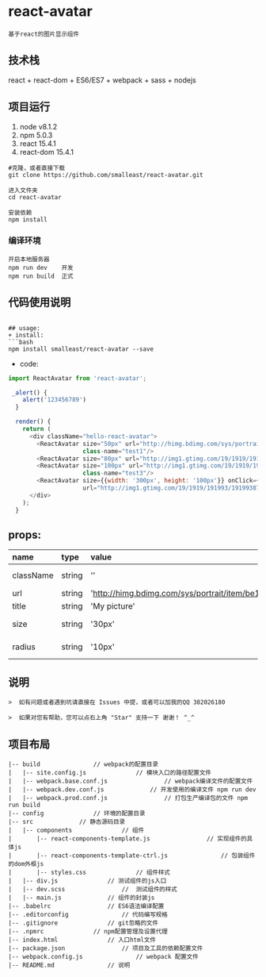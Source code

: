# react-avatar
```
基于react的图片显示组件
```

## 技术栈
react + react-dom + ES6/ES7 + webpack + sass + nodejs

## 项目运行
 1. node v8.1.2
 2. npm 5.0.3
 3. react 15.4.1
 4. react-dom 15.4.1
```
#克隆，或者直接下载
git clone https://github.com/smalleast/react-avatar.git

进入文件夹
cd react-avatar

安装依赖
npm install
```

### 编译环境
```
开启本地服务器
npm run dev    开发
npm run build  正式
```


## 代码使用说明
```

## usage:
+ install:
```bash
npm install smalleast/react-avatar --save

```

+ code:
```javascript
import ReactAvatar from 'react-avatar';

 _alert() {
    alert('123456789')
  }

  render() {
    return (
      <div className="hello-react-avatar">
        <ReactAvatar size="50px" url="http://himg.bdimg.com/sys/portrait/item/be10475f686d6c723db0023244.jpg"
                     class-name="test1"/>
        <ReactAvatar size="80px" url="http://img1.gtimg.com/19/1919/191993/19199387_980x1200_0.jpg" class-name="test2"/>
        <ReactAvatar size="100px" url="http://img1.gtimg.com/19/1919/191993/19199387_980x1200_0.jpg"
                     class-name="test3"/>
        <ReactAvatar size={{width: '300px', height: '100px'}} onClick={this._alert.bind()} radius="5px"
                     url="http://img1.gtimg.com/19/1919/191993/19199387_980x1200_0.jpg" class-name="test3"/>
      </div>
    );
  }
```

## props:
| name | type | value | description |
| :----| :----| :----| :----|
| className  | string | '' | Customize css class |
| url  | string | 'http://himg.bdimg.com/sys/portrait/item/be10475f686d6c723db0023244.jpg' | Image url |
| title  | string | 'My picture' | Image title |
| size  | string | '30px' | Image size(width/height) |
| radius  | string | '10px' | border radius for image |



## 说明
```
>  如有问题或者遇到坑请直接在 Issues 中提，或者可以加我的QQ 382026180

>  如果对您有帮助，您可以点右上角 "Star" 支持一下 谢谢！ ^_^

```

## 项目布局
```
|-- build				// webpack的配置目录
|   |-- site.config.js				// 模块入口的路径配置文件
|   |-- webpack.base.conf.js				// webpack编译文件的配置文件
|   |-- webpack.dev.conf.js				// 开发使用的编译文件 npm run dev
|   |-- webpack.prod.conf.js				// 打包生产编译包的文件 npm run build
|-- config				// 环境的配置目录
|-- src				// 静态源码目录
|   |-- components				// 组件
|       |-- react-components-template.js				// 实现组件的具体js
|       |-- react-components-template-ctrl.js				// 包装组件的dom外框js
|       |-- styles.css				// 组件样式
|   |-- div.js				// 测试组件的js入口
|   |-- dev.scss				//	测试组件的样式
|   |-- main.js				// 组件的封装js
|-- .babelrc				// ES6语法编译配置
|-- .editorconfig				// 代码编写规格
|-- .gitignore				// git忽略的文件
|-- .npmrc				// npm配置管理及设置代理
|-- index.html				// 入口html文件
|-- package.json				// 项目及工具的依赖配置文件
|-- webpack.config.js				// webpack 配置文件
|-- README.md				// 说明
```


